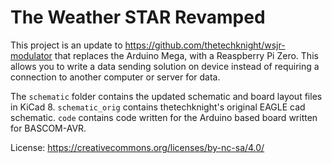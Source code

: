 # The Weather STAR Revamped

This project is an update to https://github.com/thetechknight/wsjr-modulator that replaces the Arduino Mega, with a Reaspberry Pi Zero. This allows you to write a data sending solution on device instead of requiring a connection to another computer or server for data.

The `schematic` folder contains the updated schematic and board layout files in KiCad 8. 
`schematic_orig` contains thetechknight's original EAGLE cad schematic.
`code` contains code written for the Arduino based board written for  BASCOM-AVR.

License: https://creativecommons.org/licenses/by-nc-sa/4.0/

